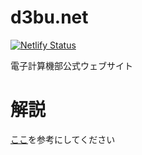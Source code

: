 # d3bu.net

[![Netlify Status](https://api.netlify.com/api/v1/badges/180201d6-f474-4575-ba55-5f235fb3052b/deploy-status)](https://app.netlify.com/sites/d3bu/deploys)

電子計算機部公式ウェブサイト

# 解説

[ここ](https://d3bu.net/maintenance)を参考にしてください
